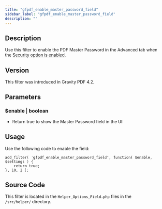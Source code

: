```yaml
---
title: "gfpdf_enable_master_password_field"
sidebar_label: "gfpdf_enable_master_password_field"
description: ""
---
```




## Description 

Use this filter to enable the PDF Master Password in the Advanced tab when the [Security option is enabled](user-setup-pdf.md#pdf-security).

## Version 

This filter was introduced in Gravity PDF 4.2.

## Parameters 

### $enable | boolean
*  Return true to show the Master Password field in the UI

## Usage 

Use the following code to enable the field:

```
add_filter( 'gfpdf_enable_master_password_field', function( $enable, $settings ) {
	return true;
}, 10, 2 );
```

## Source Code 

This filter is located in the `Helper_Options_Field.php` files in the `/src/helper/` directory.